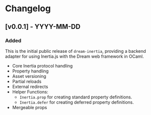 # Changelog

## [v0.0.1] - YYYY-MM-DD

### Added

This is the initial public release of `dream-inertia`, providing a backend adapter for using Inertia.js with the Dream web framework in OCaml.

-   Core Inertia protocol handling
-   Property handling
-   Asset versioning
-   Partial reloads
-   External redirects
-   Helper Functions:
    -   `Inertia.prop` for creating standard property definitions.
    -   `Inertia.defer` for creating deferred property definitions.
-   Mergeable props 


